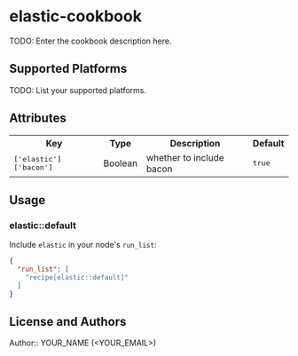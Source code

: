 # elastic-cookbook

TODO: Enter the cookbook description here.

## Supported Platforms

TODO: List your supported platforms.

## Attributes

<table>
  <tr>
    <th>Key</th>
    <th>Type</th>
    <th>Description</th>
    <th>Default</th>
  </tr>
  <tr>
    <td><tt>['elastic']['bacon']</tt></td>
    <td>Boolean</td>
    <td>whether to include bacon</td>
    <td><tt>true</tt></td>
  </tr>
</table>

## Usage

### elastic::default

Include `elastic` in your node's `run_list`:

```json
{
  "run_list": [
    "recipe[elastic::default]"
  ]
}
```

## License and Authors

Author:: YOUR_NAME (<YOUR_EMAIL>)
